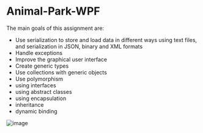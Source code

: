 # Animal-Park-WPF
The main goals of this assignment are:
- Use serialization to store and load data in different ways using text files, and serialization in JSON, binary and XML formats
- Handle exceptions
- Improve the graphical user interface
- Create generic types
- Use collections with generic objects
- Use polymorphism 
- using interfaces 
- using abstract classes
- using encapsulation
- inheritance 
- dynamic binding

![image](https://github.com/GitMalmoer/Animal-Park-WPF/assets/113827015/3c0c6cb2-8b5b-4668-8e8e-8978b165e4d7)
